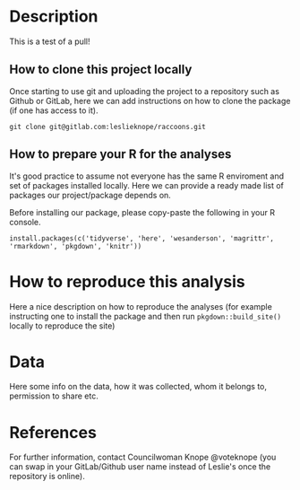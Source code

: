 # Description

This is a test of a pull!

## How to clone this project locally

Once starting to use git and uploading the project to a repository such as Github or GitLab, here we can add instructions on how to clone the package (if one has access to it).

```
git clone git@gitlab.com:leslieknope/raccoons.git
```

## How to prepare your R for the analyses

It's good practice to assume not everyone has the same R enviroment and set of packages installed locally. Here we can provide a ready made list of packages our project/package depends on.

Before installing our package, please copy-paste the following in your R console.

```
install.packages(c('tidyverse', 'here', 'wesanderson', 'magrittr', 'rmarkdown', 'pkgdown', 'knitr'))
```


# How to reproduce this analysis

Here a nice description on how to reproduce the analyses (for example instructing one to install the package and then run `pkgdown::build_site()` locally to reproduce the site)

# Data

Here some info on the data, how it was collected, whom it belongs to, permission to share etc.

# References

For further information, contact Councilwoman Knope @voteknope (you can swap in your GitLab/Github user name instead of Leslie's once the repository is online).
